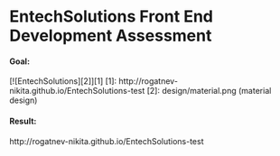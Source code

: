 # EntechSolutions Front End Development Assessment
<h4>Goal:</h4>
[![EntechSolutions][2]][1]
  [1]: http://rogatnev-nikita.github.io/EntechSolutions-test
  [2]: design/material.png (material design)
<h4>Result:</h4>
http://rogatnev-nikita.github.io/EntechSolutions-test
